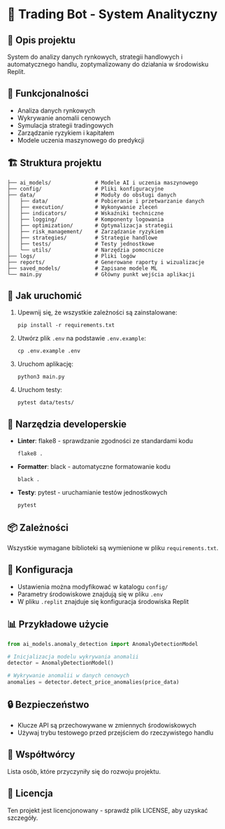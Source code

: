 
# 🚀 Trading Bot - System Analityczny

## 📝 Opis projektu
System do analizy danych rynkowych, strategii handlowych i automatycznego handlu, zoptymalizowany do działania w środowisku Replit.

## 🔧 Funkcjonalności
- Analiza danych rynkowych 
- Wykrywanie anomalii cenowych
- Symulacja strategii tradingowych
- Zarządzanie ryzykiem i kapitałem
- Modele uczenia maszynowego do predykcji

## 🏗️ Struktura projektu
```
├── ai_models/              # Modele AI i uczenia maszynowego
├── config/                 # Pliki konfiguracyjne
├── data/                   # Moduły do obsługi danych
│   ├── data/               # Pobieranie i przetwarzanie danych
│   ├── execution/          # Wykonywanie zleceń
│   ├── indicators/         # Wskaźniki techniczne
│   ├── logging/            # Komponenty logowania
│   ├── optimization/       # Optymalizacja strategii
│   ├── risk_management/    # Zarządzanie ryzykiem
│   ├── strategies/         # Strategie handlowe
│   ├── tests/              # Testy jednostkowe
│   └── utils/              # Narzędzia pomocnicze
├── logs/                   # Pliki logów
├── reports/                # Generowane raporty i wizualizacje
├── saved_models/           # Zapisane modele ML
└── main.py                 # Główny punkt wejścia aplikacji
```

## 🚀 Jak uruchomić
1. Upewnij się, że wszystkie zależności są zainstalowane:
   ```
   pip install -r requirements.txt
   ```

2. Utwórz plik `.env` na podstawie `.env.example`:
   ```
   cp .env.example .env
   ```

3. Uruchom aplikację:
   ```
   python3 main.py
   ```

4. Uruchom testy:
   ```
   pytest data/tests/
   ```

## 🔧 Narzędzia developerskie
- **Linter**: flake8 - sprawdzanie zgodności ze standardami kodu
  ```
  flake8 .
  ```

- **Formatter**: black - automatyczne formatowanie kodu
  ```
  black .
  ```

- **Testy**: pytest - uruchamianie testów jednostkowych
  ```
  pytest
  ```

## 📦 Zależności
Wszystkie wymagane biblioteki są wymienione w pliku `requirements.txt`.

## 📝 Konfiguracja
- Ustawienia można modyfikować w katalogu `config/`
- Parametry środowiskowe znajdują się w pliku `.env`
- W pliku `.replit` znajduje się konfiguracja środowiska Replit

## 📊 Przykładowe użycie
```python
from ai_models.anomaly_detection import AnomalyDetectionModel

# Inicjalizacja modelu wykrywania anomalii
detector = AnomalyDetectionModel()

# Wykrywanie anomalii w danych cenowych
anomalies = detector.detect_price_anomalies(price_data)
```

## 🔒 Bezpieczeństwo
- Klucze API są przechowywane w zmiennych środowiskowych
- Używaj trybu testowego przed przejściem do rzeczywistego handlu

## 👥 Współtwórcy
Lista osób, które przyczyniły się do rozwoju projektu.

## 📄 Licencja
Ten projekt jest licencjonowany - sprawdź plik LICENSE, aby uzyskać szczegóły.
